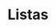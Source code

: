 ---
title: Listas
year: agosto 2020
icon: 'mdi-lock'
block: true
description: |
    Una breve explicación del funcionamiento de las Listas
---
